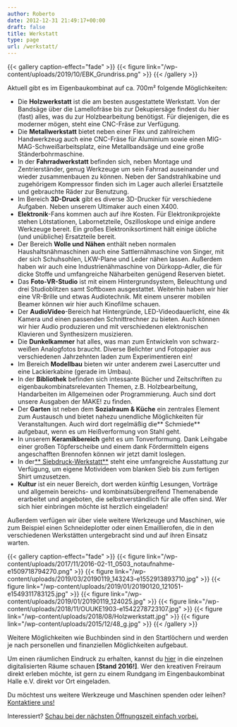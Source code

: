 ```yaml
---
author: Roberto
date: 2012-12-31 21:49:17+00:00
draft: false
title: Werkstatt
type: page
url: /werkstatt/
---
```



{{< gallery caption-effect="fade" >}}
  {{< figure link="/wp-content/uploads/2019/10/EBK_Grundriss.png" >}}
{{< /gallery >}}



Aktuell gibt es im Eigenbaukombinat auf ca. 700m² folgende Möglichkeiten:

  * Die **Holzwerkstatt** ist die am besten ausgestattete Werkstatt. Von der Bandsäge über die Lamellofräse bis zur Dekupiersäge findest du hier (fast) alles, was du zur Holzbearbeitung benötigst. Für diejenigen, die es moderner mögen, steht eine CNC-Fräse zur Verfügung.
  * Die **Metallwerkstatt** bietet neben einer Flex und zahlreichem Handwerkzeug auch eine CNC-Fräse für Aluminium sowie einen MIG-MAG-Schweißarbeitsplatz, eine Metallbandsäge und eine große Ständerbohrmaschine.
  * In der **Fahrradwerkstatt** befinden sich, neben Montage und Zentrierständer, genug Werkzeuge um sein Fahrrad auseinander und wieder zusammenbauen zu können. Neben der Sandstrahlkabine und zugehörigem Kompressor finden sich im Lager auch allerlei Ersatzteile und gebrauchte Räder zur Benutzung.
  * Im Bereich **3D-Druck** gibt es diverse 3D-Drucker für verschiedene Aufgaben. Neben unserem Ultimaker auch einen X400.
  * **Elektronik**-Fans kommen auch auf ihre Kosten. Für Elektronikprojekte stehen Lötstationen, Labornetzteile, Oszilloskope und einige andere Werkzeuge bereit. Ein großes Elektroniksortiment hält einige übliche (und unübliche) Ersatzteile bereit.
  * Der Bereich **Wolle und Nähen** enthält neben normalen Haushaltsnähmaschinen auch eine Sattlernähmaschine von Singer, mit der sich Schuhsohlen, LKW-Plane und Leder nähen lassen. Außerdem haben wir auch eine Industrienähmaschine von Dürkopp-Adler, die für dicke Stoffe und umfangreiche Näharbeiten genügend Reserven bietet.
  * Das **Foto-VR-Studio** ist mit einem Hintergrundsystem, Beleuchtung und drei Studioblitzen samt Softboxen ausgestattet. Weiterhin haben wir hier eine VR-Brille und etwas Audiotechnik. Mit einem unserer mobilen Beamer können wir hier auch Kinofilme schauen.
  * Der **AudioVideo**-Bereich hat Hintergründe, LED-Videodauerlicht, eine 4k Kamera und einen passenden Schnittrechner zu bieten. Auch können wir hier Audio produzieren und mit verschiedenen elektronischen Klavieren und Synthesizern musizieren.
  * Die **Dunkelkammer** hat alles, was man zum Entwickeln von schwarz-weißen Analogfotos braucht. Diverse Belichter und Fotopapier aus verschiedenen Jahrzehnten laden zum Experimentieren ein!
  * Im Bereich **Modellbau** bieten wir unter anderem zwei Lasercutter und eine Lackierkabine (gerade im Umbau).
  * In der **Bibliothek** befinden sich intessante Bücher und Zeitschriften zu eigenbaukombinatsrelevanten Themen, z.B. Holzbearbeitung, Handarbeiten im Allgemeinen oder Programmierung. Auch sind dort unsere Ausgaben der MAKE! zu finden.
  * Der **Garten** ist neben dem **Sozialraum & Küche** ein zentrales Element zum Austausch und bietet nahezu unendliche Möglichkeiten für Veranstaltungen. Auch wird dort regelmäßig die** Schmiede** aufgebaut, wenn es um Heißverformung von Stahl geht.
  * In unserem **Keramikbereich** geht es um Tonverformung. Dank Leihgabe einer großen Töpferscheibe und einem dank Fördermitteln eigens angeschafften Brennofen können wir jetzt damit loslegen.
  * In der[** Siebdruck-Werkstatt**](/neuer-bereich-siebdruckwerkstatt/) steht eine umfangreiche Ausstattung zur Verfügung, um eigene Motivideen vom blanken Sieb bis zum fertigen Shirt umzusetzen.
  * **Kultur** ist ein neuer Bereich, dort werden künftig Lesungen, Vorträge und allgemein bereichs- und kombinatsübergreifend Themenabende erarbeitet und angeboten, die selbstverständlich für alle offen sind. Wer sich hier einbringen möchte ist herzlich eingeladen!



Außerdem verfügen wir über viele weitere Werkzeuge und Maschinen, wie zum Beispiel einen Schneideplotter oder einen Emaillierofen, die in den verschiedenen Werkstätten untergebracht sind und auf ihren Einsatz warten.

{{< gallery caption-effect="fade" >}}
  {{< figure link="/wp-content/uploads/2017/11/2016-02-11_0503_notaufnahme-e1509718794270.png" >}}
  {{< figure link="/wp-content/uploads/2019/03/20190119_143243-e1552913893710.jpg" >}}
  {{< figure link="/wp-content/uploads/2019/01/20190120_121051-e1549311783125.jpg" >}}
  {{< figure link="/wp-content/uploads/2019/01/20190119_124025.jpg" >}}
  {{< figure link="/wp-content/uploads/2018/11/OUUKE1903-e1542278723107.jpg" >}}
  {{< figure link="/wp-content/uploads/2018/08/Holzwerkstatt.jpg" >}}
  {{< figure link="/wp-content/uploads/2015/12/48_g.jpg" >}}
{{< /gallery >}}

Weitere Möglichkeiten wie Buchbinden sind in den Startlöchern und werden je nach personellen und finanziellen Möglichkeiten aufgebaut.

Um einen räumlichen Eindruck zu erhalten, kannst du [hier](https://vr.eigenbaukombinat.de/) in die einzelnen digitalisierten Räume schauen **[Stand 2016!]**. Wer den kreativen Freiraum direkt erleben möchte, ist gern zu einem Rundgang im Eingenbaukombinat Halle e.V. direkt vor Ort eingeladen.

Du möchtest uns weitere Werkzeuge und Maschinen spenden oder leihen? [Kontaktiere uns!](/sachspenden/)

Interessiert? [Schau bei der nächsten Öffnungszeit einfach vorbei.](/oeffnungszeiten)
